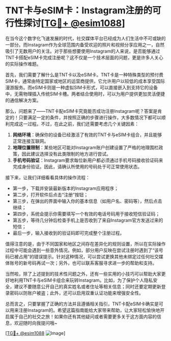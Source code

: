 # TNT卡与eSIM卡：Instagram注册的可行性探讨[[TG💪+ @esim1088](https://t.me/s/esim1088)]

在当今这个数字化飞速发展的时代，社交媒体平台已经成为人们生活中不可或缺的一部分。而Instagram作为全球范围内备受欢迎的照片和视频分享应用之一，自然吸引了无数用户的关注。对于那些想要使用Instagram的人来说，是否能够通过TNT卡搭配eSIM卡完成注册呢？这不仅是一个技术层面的问题，更是许多人关心的实际操作难题。

首先，我们需要了解什么是TNT卡以及eSIM卡。TNT卡是一种特殊类型的预付费SIM卡，通常由特定国家或地区的运营商提供，它允许用户以较低的成本享受国际漫游服务。而eSIM卡则是一种虚拟SIM卡形式，可以直接嵌入到支持它的设备中，无需物理插入传统SIM卡槽。两者结合使用时，可以为用户提供更加灵活便捷的通信解决方案。

那么，问题来了——TNT卡配eSIM卡究竟能否成功注册Instagram呢？答案是肯定的！只要满足一定的条件，并按照正确的步骤进行操作，大多数情况下都可以顺利完成这一过程。不过，在此之前，我们还需要考虑几个关键因素：

1. **网络环境**：确保你的设备已经激活了有效的TNT卡与eSIM卡组合，并且能够正常连接互联网。
2. **地理位置限制**：某些地区可能对Instagram账户创建设置了严格的地理围栏政策，因此建议选择没有此类限制的地方进行尝试。
3. **手机号码验证**：Instagram要求每位新用户都必须通过手机号码接收验证码来完成身份验证。因此，请确认所使用的号码处于可正常使用状态。

接下来，让我们详细看看具体的操作流程：
- 第一步，下载并安装最新版本的Instagram应用程序；
- 第二步，打开软件后点击“注册”按钮；
- 第三步，在弹出的界面中输入你的基本信息（如用户名、密码等），然后点击继续；
- 第四步，系统会提示你需要填写一个有效的电话号码用于接收短信验证码；
- 第五步，等待几分钟后检查手机上是否收到了来自Instagram官方发送过来的短信；
- 最后一步，输入接收到的验证码即可完成整个注册过程。

值得注意的是，由于不同国家和地区之间存在差异化的规则设置，所以在实际操作过程中可能会遇到一些意外情况。例如，部分用户反映在尝试注册时遇到了“该号码已被占用”的错误提示。针对这种情况，可以尝试更换其他未绑定过任何社交媒体账号的新号码再试一次；另外，也可以联系客服寻求进一步的帮助和支持。

当然啦，除了上述提到的技术性问题之外，还有一些实用的小技巧可以帮助大家更好地利用TNT卡与eSIM卡组合来玩转Instagram。比如，为了保护个人隐私安全，建议不要随意公开自己的真实姓名或者住址等相关信息；同时还要定期更新登录密码以防账户被盗；此外，还可以启用双重认证功能来增强安全性。

总而言之，只要掌握了正确的方法并且遵循相关指引，TNT卡配eSIM卡确实是可以用来注册Instagram的。希望这篇指南能给大家带来帮助，让大家轻松愉快地开启属于自己的社交之旅！如果你还有其他疑问或者需要更多关于这方面内容的信息，欢迎随时向我提问哦~

[[TG💪+ @esim1088](https://t.me/s/esim1088) ![Image](https://i.postimg.cc/4NQfJmqS/Snipaste-2025-05-13-00-14-12.png)]